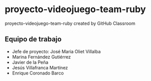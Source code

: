 # proyecto-videojuego-team-ruby
proyecto-videojuego-team-ruby created by GitHub Classroom

## Equipo de trabajo
- Jefe de proyecto: José Maria Oliet Villalba
- Marina Fernández Gutiérrez
- Javier de la Peña
- Jesús Villafranca Martínez
- Enrique Coronado Barco